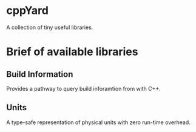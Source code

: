 # cppYard
A collection of tiny useful libraries.

# Brief of available libraries

## Build Information
Provides a pathway to query build inforamtion from with C++.

## Units
A type-safe representation of physical units with zero run-time overhead.

